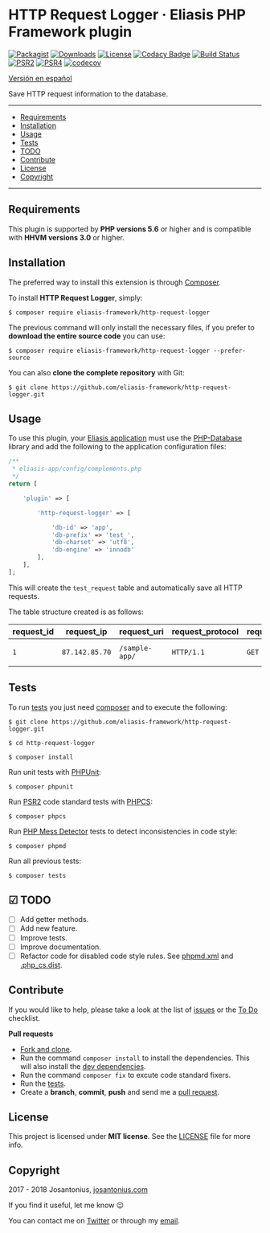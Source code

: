 # HTTP Request Logger · Eliasis PHP Framework plugin

[![Packagist](https://img.shields.io/packagist/v/eliasis-framework/http-request-logger.svg)](https://packagist.org/packages/eliasis-framework/http-request-logger) [![Downloads](https://img.shields.io/packagist/dt/eliasis-framework/http-request-logger.svg)](https://github.com/eliasis-framework/http-request-logger) [![License](https://img.shields.io/packagist/l/eliasis-framework/http-request-logger.svg)](https://github.com/eliasis-framework/http-request-logger/blob/master/LICENSE) [![Codacy Badge](https://api.codacy.com/project/badge/Grade/604b93f429f5419ca30c57bfe646d0df)](https://www.codacy.com/app/Josantonius/http-request-logger?utm_source=github.com&amp;utm_medium=referral&amp;utm_content=eliasis-framework/http-request-logger&amp;utm_campaign=Badge_Grade) [![Build Status](https://travis-ci.org/eliasis-framework/http-request-logger.svg?branch=master)](https://travis-ci.org/eliasis-framework/http-request-logger) [![PSR2](https://img.shields.io/badge/PSR-2-1abc9c.svg)](http://www.php-fig.org/psr/psr-2/) [![PSR4](https://img.shields.io/badge/PSR-4-9b59b6.svg)](http://www.php-fig.org/psr/psr-4/) [![codecov](https://codecov.io/gh/eliasis-framework/http-request-logger/branch/master/graph/badge.svg)](https://codecov.io/gh/eliasis-framework/http-request-logger)

[Versión en español](README-ES.md)

Save HTTP request information to the database.

---

- [Requirements](#requirements)
- [Installation](#installation)
- [Usage](#usage)
- [Tests](#tests)
- [TODO](#-todo)
- [Contribute](#contribute)
- [License](#license)
- [Copyright](#copyright)

---

## Requirements

This plugin is supported by **PHP versions 5.6** or higher and is compatible with **HHVM versions 3.0** or higher.

## Installation

The preferred way to install this extension is through [Composer](http://getcomposer.org/download/).

To install **HTTP Request Logger**, simply:

    $ composer require eliasis-framework/http-request-logger

The previous command will only install the necessary files, if you prefer to **download the entire source code** you can use:

    $ composer require eliasis-framework/http-request-logger --prefer-source

You can also **clone the complete repository** with Git:

    $ git clone https://github.com/eliasis-framework/http-request-logger.git

## Usage

To use this plugin, your [Eliasis application](https://github.com/eliasis-framework/eliasis) must use the [PHP-Database](https://eliasis-framework.github.io/eliasis/v1.1.3/lang/en/#libraries-Database) library and add the following to the application configuration files:

```php
/**
 * eliasis-app/config/complements.php
 */
return [

    'plugin' => [

        'http-request-logger' => [

            'db-id' => 'app',
            'db-prefix' => 'test_',
            'db-charset' => 'utf8',
            'db-engine' => 'innodb'
        ],
    ],
];
```

This will create the `test_request` table and automatically save all HTTP requests.

The table structure created is as follows:

| request_id | request_ip | request_uri | request_protocol | request_method | request_referer | request_user_agent | request_http_state | request_load_time | created
| --- | --- | --- | --- | --- | --- | --- | --- | --- | --- |
| `1` | `87.142.85.70` | `/sample-app/` | `HTTP/1.1` | `GET` | `http://www.google.es/` | `Mozilla/5.0 (...)` | `200` | `0.008` | `2018-02-28 08:26:43` |

## Tests 

To run [tests](tests) you just need [composer](http://getcomposer.org/download/) and to execute the following:

    $ git clone https://github.com/eliasis-framework/http-request-logger.git
    
    $ cd http-request-logger

    $ composer install

Run unit tests with [PHPUnit](https://phpunit.de/):

    $ composer phpunit

Run [PSR2](http://www.php-fig.org/psr/psr-2/) code standard tests with [PHPCS](https://github.com/squizlabs/PHP_CodeSniffer):

    $ composer phpcs

Run [PHP Mess Detector](https://phpmd.org/) tests to detect inconsistencies in code style:

    $ composer phpmd

Run all previous tests:

    $ composer tests

## ☑ TODO

- [ ] Add getter methods.
- [ ] Add new feature.
- [ ] Improve tests.
- [ ] Improve documentation.
- [ ] Refactor code for disabled code style rules. See [phpmd.xml](phpmd.xml) and [.php_cs.dist](.php_cs.dist).

## Contribute

If you would like to help, please take a look at the list of
[issues](https://github.com/eliasis-framework/http-request-logger/issues) or the [To Do](#-todo) checklist.

**Pull requests**

* [Fork and clone](https://help.github.com/articles/fork-a-repo).
* Run the command `composer install` to install the dependencies.
  This will also install the [dev dependencies](https://getcomposer.org/doc/03-cli.md#install).
* Run the command `composer fix` to excute code standard fixers.
* Run the [tests](#tests).
* Create a **branch**, **commit**, **push** and send me a
  [pull request](https://help.github.com/articles/using-pull-requests).

## License

This project is licensed under **MIT license**. See the [LICENSE](LICENSE) file for more info.

## Copyright

2017 - 2018 Josantonius, [josantonius.com](https://josantonius.com/)

If you find it useful, let me know :wink:

You can contact me on [Twitter](https://twitter.com/Josantonius) or through my [email](mailto:hello@josantonius.com).
